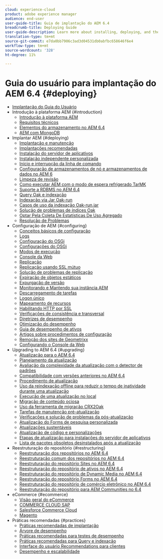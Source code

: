```yaml
---
cloud: experience-cloud
product: adobe experience manager
audience: end-user
user-guide-title: Guia de implantação do AEM 6.4
breadcrumb-title: Deploying Guide
user-guide-description: Learn more about installing, deploying, and the architecture of Adobe Experience Manager 6.4, including our Adobe Managed Services cloud deployment.
translation-type: tm+mt
source-git-commit: e7da0bb7906c3ad3d04531db0abfbc658646f6e4
workflow-type: tm+mt
source-wordcount: '328'
ht-degree: 11%

---
```



# Guia do usuário para implantação do AEM 6.4 {#deploying}

+ [Implantação do Guia do Usuário](home.md)
+ Introdução à plataforma AEM {#introduction}
   + [Introdução à plataforma AEM](platform.md)
   + [Requisitos técnicos](technical-requirements.md)
   + [Elementos do armazenamento no AEM 6.4](storage-elements-in-aem-6.md)
   + [AEM com MongoDB](aem-with-mongodb.md)
+ Implantar AEM {#deploying}
   + [Implantação e manutenção](deploy.md)
   + [Implantações recomendadas](recommended-deploys.md)
   + [Instalação do servidor de aplicativos](application-server-install.md)
   + [Instalação independente personalizada](custom-standalone-install.md)
   + [Início e interrupção da linha de comando](command-line-start-and-stop.md)
   + [Configuração de armazenamentos de nó e armazenamentos de dados no AEM 6](data-store-config.md)
   + [Limpeza de revisão](revision-cleanup.md)
   + [Como executar AEM com o modo de espera refrigerado TarMK](tarmk-cold-standby.md)
   + [Suporte a RDBMS no AEM 6.4](rdbms-support-in-aem.md)
   + [Query Oak e indexação](queries-and-indexing.md)
   + [Indexação via Jar Oak-run](indexing-via-the-oak-run-jar.md)
   + [Casos de uso da indexação Oak-run.jar](oak-run-indexing-usecases.md)
   + [Solução de problemas de índices Oak](troubleshooting-oak-indexes.md)
   + [Optar Pela Coleta De Estatísticas De Uso Agregado](opt-in-aggregated-usage-statistics.md)
   + [Resolução de Problemas](troubleshooting.md)
+ Configuração de AEM {#configuring}
   + [Conceitos básicos de configuração](configuring.md)
   + [Logs](configure-logging.md)
   + [Configuração do OSGi](configuring-osgi.md)
   + [Configurações do OSGi](osgi-configuration-settings.md)
   + [Modos de execução](configure-runmodes.md)
   + [Console da Web](web-console.md)
   + [Replicação](replication.md)
   + [Replicação usando SSL mútuo](mssl-replication.md)
   + [Solução de problemas de replicação](troubleshoot-rep.md)
   + [Expiração de objetos estáticos](expiration-static-objects.md)
   + [Expurgação de versão](version-purging.md)
   + [Monitorando e Mantendo sua instância AEM](monitoring-and-maintaining.md)
   + [Descarregamento de tarefas](offloading.md)
   + [Logon único](single-sign-on.md)
   + [Mapeamento de recursos](resource-mapping.md)
   + [Habilitando HTTP por SSL](/help/sites-administering/ssl-by-default.md)
   + [Verificações de consistência e transversal](consistency-check.md)
   + [Diretrizes de desempenho](performance-guidelines.md)
   + [Otimização do desempenho](configuring-performance.md)
   + [Guia de desempenho de ativos](assets-performance-sizing.md)
   + [Artigos sobre procedimentos de configuração](ht-deploy.md)
   + [Remoção dos sites de Geometrixx](removing-the-geometrixx-sites.md)
   + [Configurando o Console da Web](configuring-web-console.md)
+ Upgrading to AEM 6.4 {#upgrading}
   + [Atualização para o AEM 6.4](upgrade.md)
   + [Planejamento da atualização](upgrade-planning.md)
   + [Avaliação da complexidade da atualização com o detector de padrões](pattern-detector.md)
   + [Compatibilidade com versões anteriores no AEM 6.4](backward-compatibility.md)
   + [Procedimento de atualização](upgrade-procedure.md)
   + [Uso da reindexação offline para reduzir o tempo de inatividade durante uma atualização](upgrade-offline-reindexing.md)
   + [Execução de uma atualização no local](in-place-upgrade.md)
   + [Migração de conteúdo ociosa](lazy-content-migration.md)
   + [Uso da ferramenta de migração CRX2Oak](using-crx2oak.md)
   + [Tarefas de manutenção pré-atualização](pre-upgrade-maintenance-tasks.md)
   + [Verificações e solução de problemas da pós-atualização](post-upgrade-checks-and-troubleshooting.md)
   + [Atualização do Forms de pesquisa personalizada](upgrading-custom-search-forms.md)
   + [Atualizações sustentáveis](sustainable-upgrades.md)
   + [Atualização de código e personalizações](upgrading-code-and-customizations.md)
   + [Etapas de atualização para instalações do servidor de aplicativos](app-server-upgrade.md)
   + [Lista de pacotes obsoletos desinstalados após a atualização](obsolete-bundles.md)
+ Reestruturação do repositório {#restructuring}
   + [Reestruturação dos repositórios no AEM 6.4](repository-restructuring.md)
   + [Reestruturação comum dos repositórios no AEM 6.4](all-repository-restructuring-in-aem-6-4.md)
   + [Reestruturação do repositório Sites no AEM 6.4](sites-repository-restructuring-in-aem-6-4.md)
   + [Reestruturação do repositório de ativos no AEM 6.4](assets-repository-restructuring-in-aem-6-4.md)
   + [Reestruturação do repositório de Dynamic Media no AEM 6.4](dynamicmedia-repository-restructuring-in-aem-6-4.md)
   + [Reestruturação do repositório Forms no AEM 6.4](forms-repository-restructuring-in-aem-6-4.md)
   + [Reestruturação do repositório de comércio eletrônico no AEM 6.4](ecommerce-repository-restructuring-in-aem-6-4.md)
   + [Reestruturação do repositório para AEM Communities no 6.4](communities-repository-restructuring-in-aem-6-4.md)
+ eCommerce {#ecommerce}
   + [Visão geral do eCommerce](ecommerce.md)
   + [COMMERCE CLOUD SAP](sap-commerce-cloud.md)
   + [Salesforce Commerce Cloud](https://github.com/adobe/commerce-salesforce)
   + [Magento](https://www.adobe.io/apis/experiencecloud/commerce-integration-framework/integrations.html#!AdobeDocs/commerce-cif-documentation/master/integrations/02-AEM-Magento.md)
+ Práticas recomendadas     {#practices}
   + [Práticas recomendadas de implantação](best-practices.md)
   + [Árvore de desempenho](performance-tree.md)
   + [Práticas recomendadas para testes de desempenho](best-practices-for-performance-testing.md)
   + [Práticas recomendadas para Query e indexação](best-practices-for-queries-and-indexing.md)
   + [Interface do usuário Recommendations para clientes](ui-recommendations.md)
   + [Desempenho e escalabilidade](performance.md)


<!--

To be removed:
[Quickstart for AEM Screens](setting-up-a-basic-project-screens.md)
[Device Control Center](device-control-center.md)
[repository-restructuring-in-aem64](repository-restructuring-in-aem64.md)
[Web Console] (configuring-web-console.md)
[Configuring and Deploying AEM Screens](configuring-screens-introduction.md)
[Kickstart Guide](kickstart-for-aem-screens.md)
/help/sites/deploying/using/performance-lp.md
/help/sites-deploying/do-not-delete-performance-guidelines-pdf.md
/help/sites-deploying/removing-the-geometrixx-sites.md
/help/sites-deploying/consistency-check.md

Redirects:
[(Enabling HTTP Over SSL)](config-ssl.md) redirect to /content/help/en/experience-manager/6-4/sites-administering/ssl-by-default
-->
